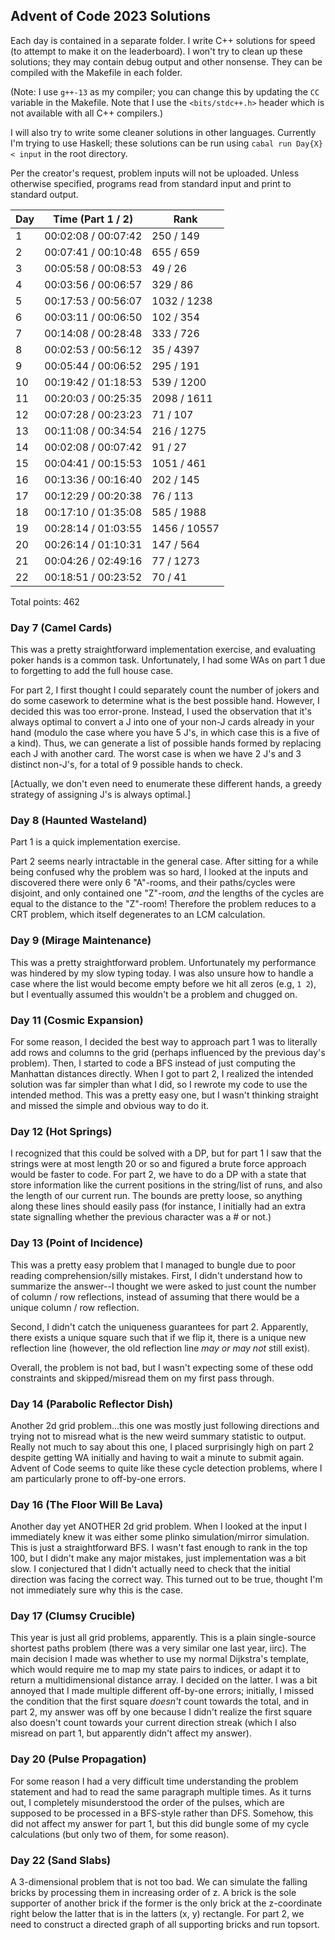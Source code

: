 ## Advent of Code 2023 Solutions

Each day is contained in a separate folder.
I write C++ solutions for speed (to attempt to make it on the leaderboard). I won't try to clean up these solutions; they may contain debug output and other nonsense. They can be compiled with the Makefile in each folder.

(Note: I use `g++-13` as my compiler; you can change this by updating the `CC` variable in the Makefile.
 Note that I use the `<bits/stdc++.h>` header which is not available with all C++ compilers.)

I will also try to write some cleaner solutions in other languages.
Currently I'm trying to use Haskell; these solutions can be run using `cabal run Day{X} < input` in the root directory.

Per the creator's request, problem inputs will not be uploaded.
Unless otherwise specified, programs read from standard input and print to standard output.

| Day  | Time (Part 1 / 2)    | Rank          |
|------|----------------------|---------------|
|  1   | 00:02:08 / 00:07:42  |  250 /   149  | 
|  2   | 00:07:41 / 00:10:48  |  655 /   659  |
|  3   | 00:05:58 / 00:08:53  |   49 /    26  |
|  4   | 00:03:56 / 00:06:57  |  329 /    86  |
|  5   | 00:17:53 / 00:56:07  | 1032 /  1238  |
|  6   | 00:03:11 / 00:06:50  |  102 /   354  |
|  7   | 00:14:08 / 00:28:48  |  333 /   726  |
|  8   | 00:02:53 / 00:56:12  |   35 /  4397  |
|  9   | 00:05:44 / 00:06:52  |  295 /   191  |
| 10   | 00:19:42 / 01:18:53  |  539 /  1200  |
| 11   | 00:20:03 / 00:25:35  | 2098 /  1611  |
| 12   | 00:07:28 / 00:23:23  |   71 /   107  |
| 13   | 00:11:08 / 00:34:54  |  216 /  1275  |
| 14   | 00:02:08 / 00:07:42  |   91 /    27  |
| 15   | 00:04:41 / 00:15:53  | 1051 /   461  |
| 16   | 00:13:36 / 00:16:40  |  202 /   145  |
| 17   | 00:12:29 / 00:20:38  |   76 /   113  |
| 18   | 00:17:10 / 01:35:08  |  585 /  1988  |
| 19   | 00:28:14 / 01:03:55  | 1456 / 10557  |
| 20   | 00:26:14 / 01:10:31  |  147 /   564  |
| 21   | 00:04:26 / 02:49:16  |   77 /  1273  |
| 22   | 00:18:51 / 00:23:52  |   70 /    41  |

Total points: 462

### Day 7 (Camel Cards)

This was a pretty straightforward implementation exercise, and evaluating poker hands is a common task.
Unfortunately, I had some WAs on part 1 due to forgetting to add the full house case.

For part 2, I first thought I could separately count the number of jokers and do some casework to determine what is the best possible hand.
However, I decided this was too error-prone. Instead, I used the observation that it's always optimal to convert a J into one of your non-J cards already in your hand (modulo the case where you have 5 J's, in which case this is a five of a kind). Thus, we can generate a list of possible hands formed by replacing each J with another card.
The worst case is when we have 2 J's and 3 distinct non-J's, for a total of 9 possible hands to check.

[Actually, we don't even need to enumerate these different hands, a greedy strategy of assigning J's is always optimal.]

### Day 8 (Haunted Wasteland)

Part 1 is a quick implementation exercise.

Part 2 seems nearly intractable in the general case. After sitting for a while being confused why the problem was so hard, I looked at the inputs and discovered there were only 6 "A"-rooms, and their paths/cycles were disjoint, and only contained one "Z"-room, *and* the lengths of the cycles are equal to the distance to the "Z"-room!
Therefore the problem reduces to a CRT problem, which itself degenerates to an LCM calculation.

### Day 9 (Mirage Maintenance)

This was a pretty straightforward problem. Unfortunately my performance was hindered by my slow typing today.
I was also unsure how to handle a case where the list would become empty before we hit all zeros (e.g, `1 2`), but I eventually assumed this wouldn't be a problem and chugged on.

### Day 11 (Cosmic Expansion)

For some reason, I decided the best way to approach part 1 was to literally add rows and columns to the grid (perhaps influenced by the previous day's problem).
Then, I started to code a BFS instead of just computing the Manhattan distances directly.
When I got to part 2, I realized the intended solution was far simpler than what I did, so I rewrote my code to use the intended method.
This was a pretty easy one, but I wasn't thinking straight and missed the simple and obvious way to do it.

### Day 12 (Hot Springs)

I recognized that this could be solved with a DP, but for part 1 I saw that the strings were at most length 20 or so and figured a brute force approach would be faster to code.
For part 2, we have to do a DP with a state that store information like the current positions in the string/list of runs, and also the length of our current run.
The bounds are pretty loose, so anything along these lines should easily pass (for instance, I initially had an extra state signalling whether the previous character was a # or not.)

### Day 13 (Point of Incidence)

This was a pretty easy problem that I managed to bungle due to poor reading comprehension/silly mistakes.
First, I didn't understand how to summarize the answer--I thought we were asked to just count the number of column / row reflections, instead of assuming that there would be a unique column / row reflection.

Second, I didn't catch the uniqueness guarantees for part 2. Apparently, there exists a unique square such that if we flip it, there is a unique new reflection line (however, the old reflection line *may or may not* still exist).

Overall, the problem is not bad, but I wasn't expecting some of these odd constraints and skipped/misread them on my first pass through.

### Day 14 (Parabolic Reflector Dish)

Another 2d grid problem...this one was mostly just following directions and trying not to misread what is the new weird summary statistic to output.
Really not much to say about this one, I placed surprisingly high on part 2 despite getting WA initially and having to wait a minute to submit again.
Advent of Code seems to quite like these cycle detection problems, where I am particularly prone to off-by-one errors.

### Day 16 (The Floor Will Be Lava)

Another day yet ANOTHER 2d grid problem. When I looked at the input I immediately knew it was either some plinko simulation/mirror simulation.
This is just a straightforward BFS.
I wasn't fast enough to rank in the top 100, but I didn't make any major mistakes, just implementation was a bit slow.
I conjectured that I didn't actually need to check that the initial direction was facing the correct way. This turned out to be true, thought I'm not immediately sure why this is the case.

### Day 17 (Clumsy Crucible)

This year is just all grid problems, apparently.
This is a plain single-source shortest paths problem (there was a very similar one last year, iirc).
The main decision I made was whether to use my normal Dijkstra's template, which would require me to map my state pairs to indices, or adapt it to return a multidimensional distance array. I decided on the latter.
I was a bit annoyed that I made multiple different off-by-one errors; initially, I missed the condition that the first square *doesn't* count towards the total, and in part 2, my answer was off by one because I didn't realize the first square also doesn't count towards your current direction streak (which I also misread on part 1, but apparently didn't affect my answer).

### Day 20 (Pulse Propagation)

For some reason I had a very difficult time understanding the problem statement and had to read the same paragraph multiple times.
As it turns out, I completely misunderstood the order of the pulses, which are supposed to be processed in a BFS-style rather than DFS.
Somehow, this did not affect my answer for part 1, but this did bungle some of my cycle calculations (but only two of them, for some reason).

### Day 22 (Sand Slabs)
A 3-dimensional problem that is not too bad.
We can simulate the falling bricks by processing them in increasing order of z.
A brick is the sole supporter of another brick if the former is the only brick at the z-coordinate right below the latter that is in the latters (x, y) rectangle.
For part 2, we need to construct a directed graph of all supporting bricks and run topsort.
